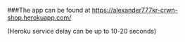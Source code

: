 ###The app can be found at https://alexander777kr-crwn-shop.herokuapp.com/

(Heroku service delay can be up to 10-20 seconds)

